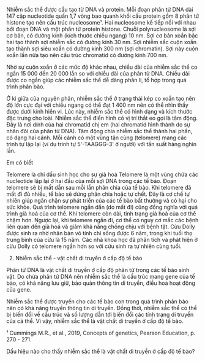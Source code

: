Nhiễm sắc thể được cấu tạo từ DNA và protein. Mỗi đoạn phân tử DNA dài 147 cặp nucleotide quấn 1,7 vòng bao quanh khối cầu protein gồm 8 phân tử histone tạo nên cấu trúc nucleosome¹. Hai nucleosome kế tiếp nối với nhau bởi đoạn DNA và một phân tử protein histone. Chuỗi polynucleosome là sợi cơ bản, có đường kính (kích thước chiều ngang) 10 nm. Sợi cơ bản xoắn bậc hai tạo thành sợi nhiễm sắc có đường kính 30 nm. Sợi nhiễm sắc cuộn xoắn tạo thành sợi siêu xoắn có đường kính 300 nm (sợi chromatin). Sợi này cuộn xoắn lần nữa tạo nên cấu trúc chromatid có đường kính 700 nm.

Nhờ sự cuộn xoắn ở các mức độ khác nhau, chiều dài của nhiễm sắc thể co ngắn 15 000 đến 20 000 lần so với chiều dài của phân tử DNA. Chiều dài được co ngắn giúp các nhiễm sắc thể dễ dàng phân li, tổ hợp trong quá trình phân bào.

Ở kì giữa của nguyên phân, nhiễm sắc thể ở trạng thái kép co xoắn tạo nên độ lớn cực đại với chiều ngang có thể đạt 1 400 nm nên có thể nhìn thấy được dưới kính hiển vi. Lúc này, nhiễm sắc thể có hình dạng và kích thước đặc trưng cho loài. Nhiễm sắc thể điển hình có vị trí thắt eo gọi là tâm động. Đây là nơi dính của hai chromatid chị em (hai chromatid hình thành do sự nhân đôi của phân tử DNA). Tâm động chia nhiễm sắc thể thành hai phần, có dạng hai cánh. Mỗi cánh có một vùng tận cùng (telomere) mang các trình tự lặp lại (ví dụ trình tự 5'-TAAGGG-3' ở người) với tần suất hàng nghìn lần.

Em có biết

Telomere là chỉ dấu sinh học cho sự già hoá
Telomere là một vùng chứa các nucleotide lặp lại ở hai đầu của mỗi sợi DNA trong các tế bào. Đoạn telomere sẽ bị mất dần sau mỗi lần phân chia của tế bào. Khi telomere đã mất đi đủ nhiều, tế bào sẽ dừng phân chia hoặc tự chết. Đây là cơ chế tự nhiên giúp ngăn chặn sự phát triển của các tế bào bất thường và có hại cho sức khỏe. Quá trình telomere ngắn dần (do mất đi) cũng đồng nghĩa với quá trình già hoá của cơ thể. Khi telomere còn dài, tinh trạng già hoá của cơ thể chậm hơn. Ngược lại, khi telomere ngắn đi, cơ thể có nguy cơ mắc các bệnh liên quan đến già hoá và giảm khả năng chống chịu với bệnh tật. Cừu Dolly được sinh ra nhờ nhân bản vô tính chỉ sống được 6 năm, trong khi tuổi thọ trung bình của cừu là 15 năm. Các nhà khoa học đã phân tích và phát hiện ở cừu Dolly có telomere ngắn hơn so với cừu sinh ra tự nhiên cùng tuổi.

2. Nhiễm sắc thể - vật chất di truyền ở cấp độ tế bào

Phân tử DNA là vật chất di truyền ở cấp độ phân tử trong các tế bào sinh vật. Do chứa phân tử DNA nên nhiễm sắc thể là cấu trúc mang gene của tế bào, có khả năng lưu giữ, bảo quản thông tin di truyền, điều hoà hoạt động của gene.

Nhiễm sắc thể được truyền cho các tế bào con trong quá trình phân bào nên có khả năng truyền thông tin di truyền. Đồng thời, nhiễm sắc thể có thể bị biến đổi về cấu trúc và số lượng dẫn tới biến đổi các tính trạng di truyền của cá thể. Vì vậy, nhiễm sắc thể là vật chất di truyền ở cấp độ tế bào.

¹ Cummings M.R., et al., 2019, Concepts of genetics, Pearson Education, p. 270 - 271.

Dấu hiệu nào cho thấy nhiễm sắc thể là vật chất di truyền ở cấp độ tế bào?